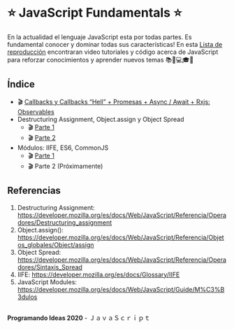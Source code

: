 # ⭐ JavaScript Fundamentals ⭐
En la actualidad el lenguaje JavaScript esta por todas partes. Es fundamental conocer y dominar todas sus características! En esta [Lista de reproducción](https://www.youtube.com/playlist?list=PLASYuXBkVl1SdcTp4QWMDt9OxmAVDCZBT) encontraran video tutoriales y código acerca de JavaScript para reforzar conocimientos y aprender nuevos temas 📚🎥💻🎓🥳


## Índice
  
- 🎬 [Callbacks y Callbacks “Hell” + Promesas + Async / Await + Rxjs: Observables](https://youtu.be/MUHMT8NMdhU)
- Destructuring Assignment, Object.assign y Object Spread
  - 🎬 [Parte 1](https://youtu.be/QbEeMtorvpw)
  - 🎬 [Parte 2](https://youtu.be/oTpLQDn7ZxI)
- Módulos: IIFE, ES6, CommonJS
  - 🎬 [Parte 1](https://youtu.be/oE2qqWzxOZE)
  - 🎬 Parte 2 (Próximamente)
 
  
 ## Referencias
1. Destructuring Assignment: https://developer.mozilla.org/es/docs/Web/JavaScript/Referencia/Operadores/Destructuring_assignment
2. Object.assign(): https://developer.mozilla.org/es/docs/Web/JavaScript/Referencia/Objetos_globales/Object/assign
3. Object Spread: https://developer.mozilla.org/es/docs/Web/JavaScript/Referencia/Operadores/Sintaxis_Spread
4. IIFE: https://developer.mozilla.org/es/docs/Glossary/IIFE
5. JavaScript Modules: https://developer.mozilla.org/es/docs/Web/JavaScript/Guide/M%C3%B3dulos

##
**Programando Ideas 2020** - ＪａｖａＳｃｒｉｐｔ
##
